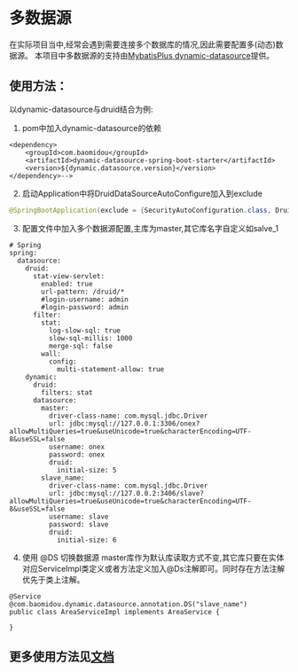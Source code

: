 # 多数据源
在实际项目当中,经常会遇到需要连接多个数据库的情况,因此需要配置多(动态)数据源。
本项目中多数据源的支持由[MybatisPlus dynamic-datasource](https://mybatis.plus/guide/dynamic-datasource.html)提供。

## 使用方法：
以dynamic-datasource与druid结合为例:

1. pom中加入dynamic-datasource的依赖
```
<dependency>
    <groupId>com.baomidou</groupId>
    <artifactId>dynamic-datasource-spring-boot-starter</artifactId>
    <version>${dynamic.datasource.version}</version>
</dependency>-->
```

2. 启动Application中将DruidDataSourceAutoConfigure加入到exclude
```java
@SpringBootApplication(exclude = {SecurityAutoConfiguration.class, DruidDataSourceAutoConfigure.class})
```

3. 配置文件中加入多个数据源配置,主库为master,其它库名字自定义如salve_1
```
# Spring
spring:
  datasource:
    druid:
      stat-view-servlet:
        enabled: true
        url-pattern: /druid/*
        #login-username: admin
        #login-password: admin
      filter:
        stat:
          log-slow-sql: true
          slow-sql-millis: 1000
          merge-sql: false
        wall:
          config:
            multi-statement-allow: true
    dynamic:
      druid:
        filters: stat
      datasource:
        master:
          driver-class-name: com.mysql.jdbc.Driver
          url: jdbc:mysql://127.0.0.1:3306/onex?allowMultiQueries=true&useUnicode=true&characterEncoding=UTF-8&useSSL=false
          username: onex
          password: onex
          druid:
            initial-size: 5
        slave_name:
          driver-class-name: com.mysql.jdbc.Driver
          url: jdbc:mysql://127.0.0.2:3406/slave?allowMultiQueries=true&useUnicode=true&characterEncoding=UTF-8&useSSL=false
          username: slave
          password: slave
          druid:
            initial-size: 6
```

4. 使用 @DS 切换数据源
master库作为默认库读取方式不变,其它库只要在实体对应ServiceImpl类定义或者方法定义加入@Ds注解即可。同时存在方法注解优先于类上注解。
```
@Service
@com.baomidou.dynamic.datasource.annotation.DS("slave_name")
public class AreaServiceImpl implements AreaService {

}
```

## 更多使用方法见[文档](https://mybatis.plus/guide/dynamic-datasource.html)
